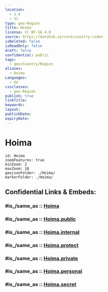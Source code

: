 ```yaml
---
location:
  - 1.4
  - 31
type: geo-Region
title: Hoima
license: CC BY-SA 4.0
source: https://datahub.io/core/country-codes
isDeleted: false
isReadOnly: false
draft: false
confidential: public
tags:
  - geo/Country/Region
aliases:
  - Hoima
Languages:
  - de
cssclasses:
  - geo-Region
publish: true
linkTitle:
keywords:
layout:
publishDate:
expiryDate:
---
```


# Hoima

```leaflet
id: Hoima
zoomFeatures: true 
minZoom: 2 
maxZoom: 18
geojsonFolder: ./Hoima/
markerFolder: ./Hoima/
```


## Confidential Links & Embeds: 

### #is_/same_as :: [Hoima](/_Standards/Earth/Continent/Africa/Africa~Central/Uganda/regions~Uganda/Uganda~West/Hoima.md) 

### #is_/same_as :: [Hoima.public](/_public/Earth/Continent/Africa/Africa~Central/Uganda/regions~Uganda/Uganda~West/Hoima.public.md) 

### #is_/same_as :: [Hoima.internal](/_internal/Earth/Continent/Africa/Africa~Central/Uganda/regions~Uganda/Uganda~West/Hoima.internal.md) 

### #is_/same_as :: [Hoima.protect](/_protect/Earth/Continent/Africa/Africa~Central/Uganda/regions~Uganda/Uganda~West/Hoima.protect.md) 

### #is_/same_as :: [Hoima.private](/_private/Earth/Continent/Africa/Africa~Central/Uganda/regions~Uganda/Uganda~West/Hoima.private.md) 

### #is_/same_as :: [Hoima.personal](/_personal/Earth/Continent/Africa/Africa~Central/Uganda/regions~Uganda/Uganda~West/Hoima.personal.md) 

### #is_/same_as :: [Hoima.secret](/_secret/Earth/Continent/Africa/Africa~Central/Uganda/regions~Uganda/Uganda~West/Hoima.secret.md)

